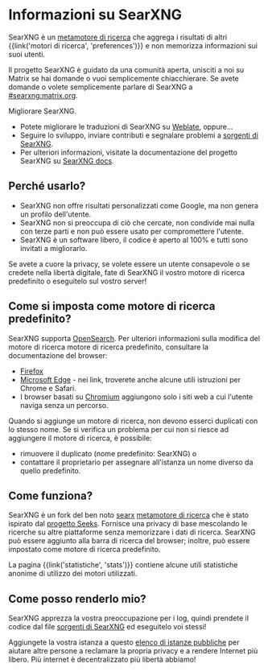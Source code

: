 # Informazioni su SearXNG

SearXNG è un [metamotore di ricerca] che aggrega i risultati di altri {{link('motori di ricerca', 'preferences')}} e non memorizza
informazioni sui suoi utenti.

Il progetto SearXNG è guidato da una comunità aperta, unisciti a noi su Matrix
se hai domande o vuoi semplicemente chiacchierare.  Se avete domande o volete
semplicemente parlare di SearXNG a [#searxng:matrix.org].

Migliorare SearXNG.

- Potete migliorare le traduzioni di SearXNG su [Weblate], oppure...
- Seguire lo sviluppo, inviare contributi e segnalare problemi a [sorgenti di
  SearXNG].
- Per ulteriori informazioni, visitate la documentazione del progetto SearXNG su
  [SearXNG docs].

## Perché usarlo?

- SearXNG non offre risultati personalizzati come Google, ma non genera un
  profilo dell'utente.
- SearXNG non si preoccupa di ciò che cercate, non condivide mai nulla con terze
  parti e non può essere usato per compromettere l'utente.
- SearXNG è un software libero, il codice è aperto al 100% e tutti sono invitati
  a migliorarlo.

Se avete a cuore la privacy, se volete essere un utente consapevole o se credete
nella libertà digitale, fate di SearXNG il vostro motore di ricerca predefinito
o eseguitelo sul vostro server!

## Come si imposta come motore di ricerca predefinito?

SearXNG supporta [OpenSearch].  Per ulteriori informazioni sulla modifica del
motore di ricerca motore di ricerca predefinito, consultare la documentazione
del browser:

- [Firefox]
- [Microsoft Edge] - nei link, troverete anche alcune utili istruzioni per
  Chrome e Safari.
- I browser basati su [Chromium] aggiungono solo i siti web a cui l'utente
  naviga senza un percorso.

Quando si aggiunge un motore di ricerca, non devono esserci duplicati con lo
stesso nome.  Se si verifica un problema per cui non si riesce ad aggiungere il
motore di ricerca, è possibile:

- rimuovere il duplicato (nome predefinito: SearXNG) o
- contattare il proprietario per assegnare all'istanza un nome diverso da quello
  predefinito.

## Come funziona?

SearXNG è un fork del ben noto [searx] [metamotore di ricerca] che è stato
ispirato dal [progetto Seeks].  Fornisce una privacy di base mescolando le
ricerche su altre piattaforme senza memorizzare i dati di ricerca.  SearXNG può
essere aggiunto alla barra di ricerca del browser; inoltre, può essere impostato
come motore di ricerca predefinito.

La pagina {{link('statistiche', 'stats')}} contiene alcune utili statistiche anonime di
utilizzo dei motori utilizzati.

## Come posso renderlo mio?

SearXNG apprezza la vostra preoccupazione per i log, quindi prendete il codice
dal file [sorgenti di SearXNG] ed eseguitelo voi stessi!

Aggiungete la vostra istanza a questo [elenco di istanze
pubbliche]({{get_setting('brand.public_instances')}}) per aiutare altre persone
a reclamare la propria privacy e a rendere Internet più libero.  Più internet è
decentralizzato più libertà abbiamo!


[sorgenti di SearXNG]: {{GIT_URL}}
[#searxng:matrix.org]: https://matrix.to/#/#searxng:matrix.org
[SearXNG docs]: {{get_setting('brand.docs_url')}}
[searx]: https://github.com/searx/searx
[metamotore di ricerca]: https://it.wikipedia.org/wiki/Metamotore
[Weblate]: https://translate.codeberg.org/projects/searxng/
[progetto Seeks]: https://beniz.github.io/seeks/
[OpenSearch]: https://github.com/dewitt/opensearch/blob/master/opensearch-1-1-draft-6.md
[Firefox]: https://support.mozilla.org/en-US/kb/add-or-remove-search-engine-firefox
[Microsoft Edge]: https://support.microsoft.com/en-us/help/4028574/microsoft-edge-change-the-default-search-engine
[Chromium]: https://www.chromium.org/tab-to-search

